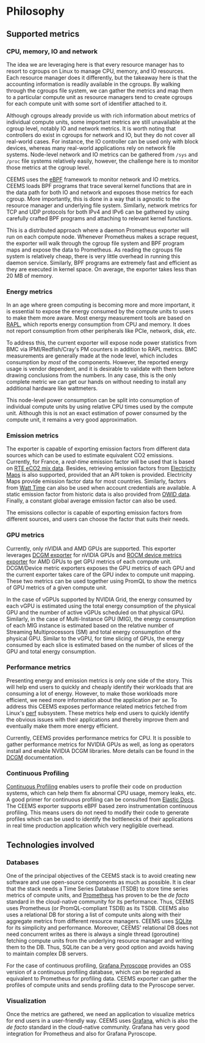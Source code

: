 # Philosophy

## Supported metrics

### CPU, memory, IO and network

The idea we are leveraging here is that every resource manager has to resort to cgroups
on Linux to manage CPU, memory, and IO resources. Each resource manager does it
differently, but the takeaway here is that the accounting information is readily
available in the cgroups. By walking through the cgroups file system, we can gather the
metrics and map them to a particular compute unit as resource managers tend to create
cgroups for each compute unit with some sort of identifier attached to it.

Although cgroups already provide us with rich information about metrics of individual
compute units, some important metrics are still unavailable at the cgroup level, notably
IO and network metrics. It is worth noting that controllers do exist in cgroups for
network and IO, but they
do not cover all real-world cases. For instance, the IO controller can be used only
with block devices, whereas many real-world applications rely on network file systems.
Node-level network and IO metrics can be gathered from `/sys` and `/proc` file systems
relatively easily, however, the challenge here is to monitor those metrics at the cgroup
level.

CEEMS uses the [eBPF](https://ebpf.io/what-is-ebpf/) framework to monitor network and IO
metrics. CEEMS loads BPF programs
that trace several kernel functions that are in the data path for both IO and network and exposes
those metrics for each cgroup. More importantly, this is done in a way that is
agnostic to the resource manager and underlying file system. Similarly, network metrics for
TCP and UDP protocols for both IPv4 and IPv6 can be gathered by using carefully crafted
BPF programs and attaching to relevant kernel functions.

This is a distributed approach where a daemon Prometheus exporter will run on
each compute node. Whenever Prometheus makes a scrape request, the exporter will
walk through the cgroup file system and BPF program maps and
expose the data to Prometheus. As reading the cgroups file system is relatively cheap,
there is very little overhead in running this daemon service. Similarly, BPF programs are
extremely fast and efficient as they are executed in kernel space. On average, the exporter
takes less than 20 MB of memory.

### Energy metrics

In an age where green computing is becoming more and more important, it is essential to
expose the energy consumed by the compute units to users to make them more aware.
Most energy measurement tools are based on
[RAPL](https://www.kernel.org/doc/html/next/power/powercap/powercap.html), which reports
energy consumption from CPU and memory. It does not report consumption from other
peripherals like PCIe, network, disk, _etc_.

To address this, the current exporter will expose node power statistics from BMC
via IPMI/Redfish/Cray's PM counters in addition to
RAPL metrics. BMC measurements are generally made at the node level, which includes
consumption by _most_ of the components. However, the reported energy usage is vendor
dependent, and it is desirable to validate with them before drawing conclusions from the
numbers. In any case, this is the only complete metric we can get our hands on without
needing to install any additional hardware like wattmeters.

This node-level power consumption can be split into consumption of individual compute units
by using relative CPU times used by the compute unit. Although this is not an exact
estimation of power consumed by the compute unit, it remains a very good approximation.

### Emission metrics

The exporter is capable of exporting emission factors from different data sources
which can be used to estimate equivalent CO2 emissions. Currently, for
France, a _real-time_ emission factor will be used that is based on
[RTE eCO2 mix data](https://www.rte-france.com/en/eco2mix/co2-emissions). Besides,
retrieving emission factors from [Electricity Maps](https://app.electricitymaps.com/map)
is also supported, provided that an API token is provided. Electricity Maps provide
emission factor data for most countries. Similarly, factors from [Watt Time](https://watttime.org/)
can also be used when account credentials are available. A static emission factor from historic
data is also provided from [OWID data](https://github.com/owid/co2-data). Finally, a
constant global average emission factor can also be used.

The emissions collector is capable of exporting emission factors from different sources,
and users can choose the factor that suits their needs.

### GPU metrics

Currently, only nVIDIA and AMD GPUs are supported. This exporter leverages
[DCGM exporter](https://github.com/NVIDIA/dcgm-exporter/tree/main) for nVIDIA GPUs and
[ROCM device metrics exporter](https://github.com/ROCm/device-metrics-exporter) for AMD
GPUs to get GPU metrics of
each compute unit. DCGM/Device metric exporters exposes the GPU metrics of each GPU and the
current exporter takes care of the GPU index to compute unit mapping. These two metrics
can be used together using PromQL to show the metrics of GPU metrics of a given compute
unit.

In the case of vGPUs supported by NVIDIA Grid, the energy consumed by each vGPU is
estimated using the total energy consumption of the physical GPU and the number of active
vGPUs scheduled on that physical GPU. Similarly, in the case of Multi-Instance GPU (MIG),
the energy consumption of each MIG instance is estimated based on the relative number
of Streaming Multiprocessors (SM) and total energy consumption of the physical GPU. Similar
to the vGPU, for time slicing of GPUs, the energy consumed by each slice is estimated
based on the number of slices of the GPU and total energy consumption.

### Performance metrics

Presenting energy and emission metrics is only one side of the story. This will
help end users to quickly and cheaply identify their workloads that are consuming
a lot of energy. However, to make those workloads more efficient, we need more
information about the application _per se_. To address this CEEMS exposes performance
related metrics fetched from Linux's [perf](https://perf.wiki.kernel.org/index.php/Main_Page)
subsystem. These metrics help end users to quickly identify the obvious issues with
their applications and thereby improve them and eventually make them more
energy efficient.

Currently, CEEMS provides performance metrics for CPU. It is possible to gather
performance metrics for NVIDIA GPUs as well, as long as operators install and enable
NVIDIA DCGM libraries. More details can be found in the
[DCGM](https://docs.nvidia.com/datacenter/dcgm/latest/user-guide/feature-overview.html#profiling-metrics)
documentation.

### Continuous Profiling

[Continuous Profiling](https://www.cncf.io/blog/2022/05/31/what-is-continuous-profiling/) enables
users to profile their code on production systems, which can help them fix abnormal CPU
usage, memory leaks, etc. A good primer for continuous profiling can be consulted from
[Elastic Docs](https://www.elastic.co/what-is/continuous-profiling). The CEEMS exporter supports
eBPF based zero instrumentation continuous profiling. This means users do not need to modify
their code to generate profiles which can be used to identify the bottlenecks of their applications
in real time production application which very negligible overhead.

## Technologies involved

### Databases

One of the principal objectives of the CEEMS stack is to avoid creating new software and use
open-source components as much as possible. It is clear that the stack needs a Time Series
Database (TSDB) to store time series metrics of compute units, and [Prometheus](https://prometheus.io/)
has proven to be the _de facto_ standard in the cloud-native community for its performance. Thus,
CEEMS uses Prometheus (or PromQL-compliant TSDB) as its TSDB. CEEMS also uses a relational
DB for storing a list of compute units along with their aggregate metrics from different
resource managers. CEEMS uses [SQLite](https://www.sqlite.org/) for its simplicity and
performance. Moreover, CEEMS' relational DB does not need concurrent writes as there is always
a single thread (goroutine) fetching compute units from the underlying resource manager
and writing them to the DB. Thus, SQLite can be a very good option and avoids having to
maintain complex DB servers.

For the case of continuous profiling, [Grafana Pyroscope](https://grafana.com/oss/pyroscope/)
provides an OSS version of a continuous profiling database, which can be regarded as equivalent
to Prometheus for profiling data. CEEMS exporter can gather the profiles of compute units and sends
profiling data to the Pyroscope server.

### Visualization

Once the metrics are gathered, we need an application to visualize metrics for end users
in a user-friendly way. CEEMS uses [Grafana](https://grafana.com/grafana/), which is also
the _de facto_ standard in the cloud-native community. Grafana has very good integration for
Prometheus and also for Grafana Pyroscope.
